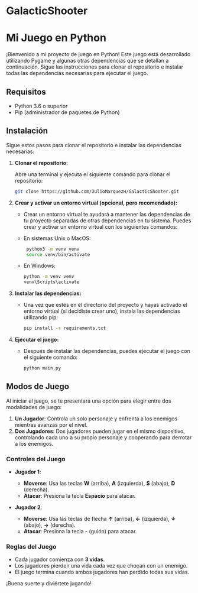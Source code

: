 # GalacticShooter
# Mi Juego en Python

¡Bienvenido a mi proyecto de juego en Python! Este juego está desarrollado utilizando Pygame y algunas otras dependencias que se detallan a continuación. Sigue las instrucciones para clonar el repositorio e instalar todas las dependencias necesarias para ejecutar el juego.

## Requisitos

- Python 3.6 o superior
- Pip (administrador de paquetes de Python)

## Instalación

Sigue estos pasos para clonar el repositorio e instalar las dependencias necesarias:

1. **Clonar el repositorio:**

   Abre una terminal y ejecuta el siguiente comando para clonar el repositorio:

   ```bash
   git clone https://github.com/JulioMarquezH/GalacticShooter.git
   ```

2. **Crear y activar un entorno virtual (opcional, pero recomendado):**

    - Crear un entorno virtual te ayudará a mantener las dependencias de tu proyecto separadas de otras dependencias en tu sistema. Puedes crear y activar un entorno virtual con los siguientes comandos:

    - En sistemas Unix o MacOS:
       ```bash
        python3 -m venv venv
        source venv/bin/activate
       ```

    - En Windows:
        ```bash
        python -m venv venv
        venv\Scripts\activate
        ```

3. **Instalar las dependencias:**

    - Una vez que estés en el directorio del proyecto y hayas activado el entorno virtual (si decidiste crear uno), instala las dependencias utilizando pip:
        ```bash
        pip install -r requirements.txt
        ```

4. **Ejecutar el juego:**
    - Después de instalar las dependencias, puedes ejecutar el juego con el siguiente comando:
        ```bash
        python main.py
        ```

## Modos de Juego

Al iniciar el juego, se te presentará una opción para elegir entre dos modalidades de juego:

1. **Un Jugador**: Controla un solo personaje y enfrenta a los enemigos mientras avanzas por el nivel.
2. **Dos Jugadores**: Dos jugadores pueden jugar en el mismo dispositivo, controlando cada uno a su propio personaje y cooperando para derrotar a los enemigos.

### Controles del Juego

- **Jugador 1**:
  - **Moverse**: Usa las teclas **W** (arriba), **A** (izquierda), **S** (abajo), **D** (derecha).
  - **Atacar**: Presiona la tecla **Espacio** para atacar.

- **Jugador 2**:
  - **Moverse**: Usa las teclas de flecha **↑** (arriba), **←** (izquierda), **↓** (abajo), **→** (derecha).
  - **Atacar**: Presiona la tecla **-** (guión) para atacar.

### Reglas del Juego

- Cada jugador comienza con **3 vidas**.
- Los jugadores pierden una vida cada vez que chocan con un enemigo.
- El juego termina cuando ambos jugadores han perdido todas sus vidas.

¡Buena suerte y diviértete jugando!
